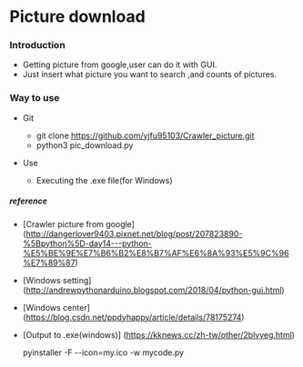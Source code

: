 # Picture download 

### Introduction
- Getting picture from google,user can do it with GUI. 
- Just insert what picture you want to search ,and counts of pictures.

### Way to use
* Git  
   * git clone https://github.com/yjfu95103/Crawler_picture.git
   * python3 pic_download.py
   
* Use
   * Executing the .exe file(for Windows) 

##### reference
* [Crawler picture from google] (http://dangerlover9403.pixnet.net/blog/post/207823890-%5Bpython%5D-day14---python-%E5%BE%9E%E7%B6%B2%E8%B7%AF%E6%8A%93%E5%9C%96%E7%89%87)
* [Windows setting] (http://andrewpythonarduino.blogspot.com/2018/04/python-gui.html)
* [Windows center] (https://blog.csdn.net/ppdyhappy/article/details/78175274)
* [Output to .exe(windows)] (https://kknews.cc/zh-tw/other/2blvyeg.html)

   pyinstaller -F --icon=my.ico -w mycode.py
